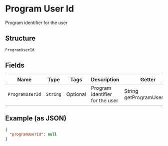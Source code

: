 
# Program User Id

Program identifier for the user

## Structure

`ProgramUserId`

## Fields

| Name | Type | Tags | Description | Getter | Setter |
|  --- | --- | --- | --- | --- | --- |
| `ProgramUserId` | `String` | Optional | Program identifier for the user | String getProgramUserId() | setProgramUserId(String programUserId) |

## Example (as JSON)

```json
{
  "programUserId": null
}
```

